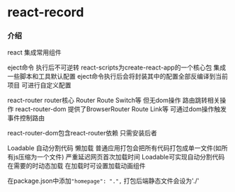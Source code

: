 # react-record

### 介绍

react 集成常用组件

eject命令 执行后不可逆转
react-scripts为create-react-app的一个核心包 集成一些脚本和工具默认配置
eject命令执行后会将封装其中的配置全部反编译到当前项目 可进行自定义配置

react-router router核心 Router Route Switch等 但无dom操作 路由跳转相关操作
react-router-dom 提供了BrowserRouter Route Link等 可通过dom操作触发事件控制路由

react-router-dom包含react-router依赖 只需安装后者

Loadable 自动分割代码 懒加载
普通应用打包会把所有代码打包成单一文件(如所有js压缩为一个文件) 严重延迟网页首次加载时间
Loadable可实现自动分割代码 在需要的时动态加载 在加载时可设置加载动画组件

在package.json中添加`"homepage": ".",` 打包后端静态文件会设为'./'
